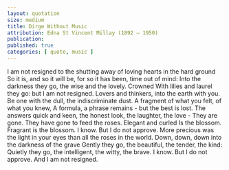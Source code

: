 ```yaml
---
layout: quotation
size: medium
title: Dirge Without Music
attribution: Edna St Vincent Millay (1892 – 1950)
publication: 
published: true
categories: [ quote, music ]
---
```


I am not resigned to the shutting away of loving hearts in the hard ground
So it is, and so it will be, for so it has been, time out of mind: 
Into the darkness they go, the wise and the lovely. Crowned 
With lilies and laurel they go: but I am not resigned.
Lovers and thinkers, into the earth with you. 
Be one with the dull, the indiscriminate dust. 
A fragment of what you felt, of what you knew,
A formula, a phrase remains - but the best is lost.
The answers quick and keen, the honest look, the laughter, the love - 
They are gone. They have gone to feed the roses. Elegant and curled 
Is the blossom. Fragrant is the blossom. I know. But I do not approve. 
More precious was the light in your eyes than all the roses in the world.
Down, down, down into the darkness of the grave 
Gently they go, the beautiful, the tender, the kind: 
Quietly they go, the intelligent, the witty, the brave. 
I know. But I do not approve. And I am not resigned.
